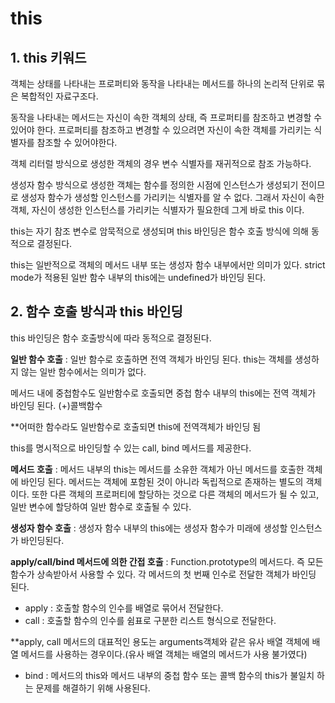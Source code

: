 # this
## 1. this 키워드
객체는 상태를 나타내는 프로퍼티와 동작을 나타내는 메서드를 하나의 논리적 단위로 묶은 복합적인 자료구조다.

동작을 나타내는 메서드는 자신이 속한 객체의 상태, 즉 프로퍼티를 참조하고 변경할 수 있어야 한다. 프로퍼티를 참조하고 변경할 수 있으려면 자신이 속한 객체를 가리키는 식별자를 참조할 수 있어야한다. 

객체 리터럴 방식으로 생성한 객체의 경우 변수 식별자를 재귀적으로 참조 가능하다.

생성자 함수 방식으로 생성한 객체는 함수를 정의한 시점에 인스턴스가 생성되기 전이므로 생성자 함수가 생성할 인스턴스를 가리키는 식별자를 알 수 없다. 그래서 자신이 속한 객체, 자신이 생성한 인스턴스를 가리키는 식별자가 필요한데 그게 바로 this 이다.

this는 자기 참조 변수로 암묵적으로 생성되며 this 바인딩은 함수 호출 방식에 의해 동적으로 결정된다.

this는 일반적으로 객체의 메서드 내부 또는 생성자 함수 내부에서만 의미가 있다. strict mode가 적용된 일반 함수 내부의 this에는 undefined가 바인딩 된다.

## 2. 함수 호출 방식과 this 바인딩
this 바인딩은 함수 호출방식에 따라 동적으로 결정된다.

__일반 함수 호출__ : 일반 함수로 호출하면 전역 객체가 바인딩 된다. this는 객체를 생성하지 않는 일반 함수에서는 의미가 없다.

메서드 내에 중첩함수도 일반함수로 호출되면 중첩 함수 내부의 this에는 전역 객체가 바인딩 된다. (+)콜백함수

**어떠한 함수라도 일반함수로 호출되면 this에 전역객체가 바인딩 됨

this를 명시적으로 바인딩할 수 있는 call, bind 메서드를 제공한다. 

__메서드 호출__ : 메서드 내부의 this는 메서드를 소유한 객체가 아닌 메서드를 호출한 객체에 바인딩 된다. 메서드는 객체에 포함된 것이 아니라 독립적으로 존재하는 별도의 객체이다. 또한 다른 객체의 프로퍼티에 할당하는 것으로 다른 객체의 메서드가 될 수 있고, 일반 변수에 할당하여 일반 함수로 호출될 수 있다.

__생성자 함수 호출__ : 생성자 함수 내부의 this에는 생성자 함수가 미래에 생성할 인스턴스가 바인딩된다.

__apply/call/bind 메서드에 의한 간접 호출__ : Function.prototype의 메서드다. 즉 모든 함수가 상속받아서 사용할 수 있다. 각 메서드의 첫 번째 인수로 전달한 객체가 바인딩 된다.
* apply :  호출할 함수의 인수를 배열로 묶어서 전달한다.
* call : 호출할 함수의 인수를 쉼표로 구분한 리스트 형식으로 전달한다.

**apply, call 메서드의 대표적인 용도는 arguments객체와 같은 유사 배열 객체에 배열 메서드를 사용하는 경우이다.(유사 배열 객체는 배열의 메서드가 사용 불가였다)

* bind : 메서드의 this와 메서드 내부의 중첩 함수 또는 콜백 함수의 this가 불일치 하는 문제를 해결하기 위해 사용된다.